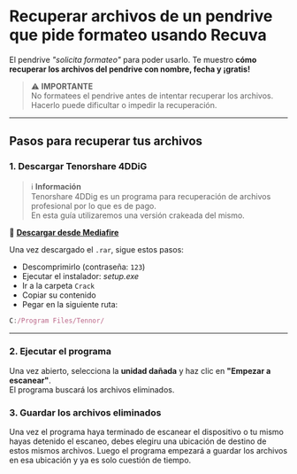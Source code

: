 # Recuperar archivos de un pendrive que pide formateo usando Recuva

El pendrive _"solicita formateo"_ para poder usarlo. Te muestro **cómo recuperar los archivos del pendrive con nombre, fecha y ¡gratis!**

> ⚠️ **IMPORTANTE**  
> No formatees el pendrive antes de intentar recuperar los archivos.  
> Hacerlo puede dificultar o impedir la recuperación.

<lite-youtube videoid="klhtiYJdJ8g"></lite-youtube>

---

## Pasos para recuperar tus archivos

### 1. Descargar Tenorshare 4DDiG

> ℹ️ **Información**  
> Tenorshare 4DDig es un programa para recuperación de archivos profesional por lo que es de pago.  
> En esta guía utilizaremos una versión crakeada del mismo.

🔗 **[Descargar desde Mediafire](https://www.youtube.com/redirect?event=video_description&redir_token=QUFFLUhqbWRDc1R2V2ZWLWtWVTh6UWg2SFdxQVJxRDh3QXxBQ3Jtc0tsclFERjFJZFlNYWtNaG9Sb1NfcHVkYUYtVkVlQlZZNERQSXA5NnJKd0tWbUlOZXh6QmVVaHdwRnRlTTZMRDBlOVkyUmNIMnpIVmhZT2RYamttU2pSWGEzV0pYb2RQZ2hEZ1ozUFN3NlVtWXh3alRRWQ&q=https%3A%2F%2Fwww.mediafire.com%2Ffile%2Fjbq4vphxzrck0ul%2FTenorshare_4DDiG.v10.3.15.2.Multilingue.ES.inc.Keygen.rar%2Ffile&v=klhtiYJdJ8g)**

Una vez descargado el `.rar`, sigue estos pasos:

- Descomprimirlo (contraseña: `123`)
- Ejecutar el instalador: _setup.exe_
- Ir a la carpeta `Crack`
- Copiar su contenido
- Pegar en la siguiente ruta:

```js
C:/Program Files/Tennor/
```

---

### 2. Ejecutar el programa

Una vez abierto, selecciona la **unidad dañada** y haz clic en **"Empezar a escanear"**.  
 El programa buscará los archivos eliminados.

### 3. Guardar los archivos eliminados

Una vez el programa haya terminado de escanear el dispositivo o tu mismo hayas detenido el escaneo, debes elegiru una ubicación de destino de estos mismos archivos. Luego el programa empezará a guardar los archivos en esa ubicación y ya es solo cuestión de tiempo.